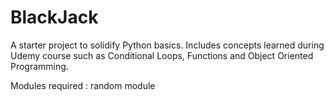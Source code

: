 # BlackJack
A starter project to solidify Python basics.
Includes concepts learned during Udemy course such as Conditional Loops, Functions and Object Oriented Programming.

Modules required : random module
